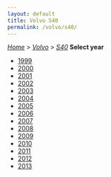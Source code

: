 ```yaml
---
layout: default
title: Volvo S40
permalink: /volvo/s40/
---
```

[*Home*](/) > [*Volvo*](/volvo/) > [*S40*](/volvo/s40/)
**Select year**
- [1999](/volvo/s40/1999/)
- [2000](/volvo/s40/2000/)
- [2001](/volvo/s40/2001/)
- [2002](/volvo/s40/2002/)
- [2003](/volvo/s40/2003/)
- [2004](/volvo/s40/2004/)
- [2005](/volvo/s40/2005/)
- [2006](/volvo/s40/2006/)
- [2007](/volvo/s40/2007/)
- [2008](/volvo/s40/2008/)
- [2009](/volvo/s40/2009/)
- [2010](/volvo/s40/2010/)
- [2011](/volvo/s40/2011/)
- [2012](/volvo/s40/2012/)
- [2013](/volvo/s40/2013/)